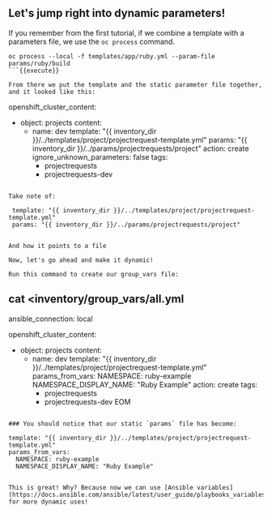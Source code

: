 ## Let's jump right into dynamic parameters!

If you remember from the first tutorial, if we combine a template with a parameters file, we use the `oc process` command. 

```
oc process --local -f templates/app/ruby.yml --param-file params/ruby/build
```{{execute}}

From there we put the template and the static parameter file together, and it looked like this:
```
openshift_cluster_content:
- object: projects
  content:
  - name: dev
    template: "{{ inventory_dir }}/../templates/project/projectrequest-template.yml"
    params: "{{ inventory_dir }}/../params/projectrequests/project"
    action: create
    ignore_unknown_parameters: false
    tags:
      - projectrequests
      - projectrequests-dev
```{{}}

Take note of:
```
     template: "{{ inventory_dir }}/../templates/project/projectrequest-template.yml"
     params: "{{ inventory_dir }}/../params/projectrequests/project"
```{{}}

And how it points to a file

Now, let's go ahead and make it dynamic! 

Run this command to create our group_vars file:

```
cat <<EOM >inventory/group_vars/all.yml
---
ansible_connection: local

openshift_cluster_content:
- object: projects
  content:
  - name: dev
    template: "{{ inventory_dir }}/../templates/project/projectrequest-template.yml"
    params_from_vars:
      NAMESPACE: ruby-example
      NAMESPACE_DISPLAY_NAME: "Ruby Example" 
    action: create
    tags:
      - projectrequests
      - projectrequests-dev
EOM
```{{execute}}

### You should notice that our static `params` file has become:

```
    template: "{{ inventory_dir }}/../templates/project/projectrequest-template.yml"
    params_from_vars:
      NAMESPACE: ruby-example
      NAMESPACE_DISPLAY_NAME: "Ruby Example" 
```{{}}

This is great! Why? Because now we can use [Ansible variables](https://docs.ansible.com/ansible/latest/user_guide/playbooks_variables.html) for more dynamic uses! 

